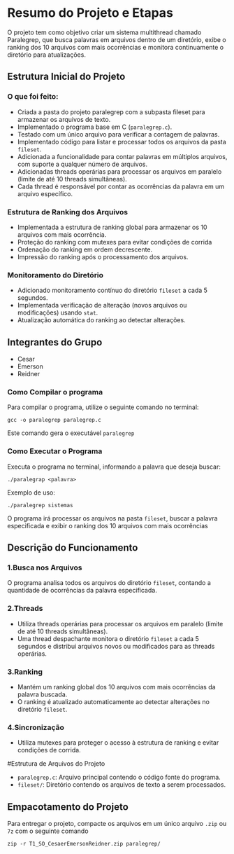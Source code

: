 # Resumo do Projeto e Etapas

O projeto tem como objetivo criar um sistema multithread chamado Paralegrep, que busca palavras em arquivos dentro de um diretório, exibe o ranking dos 10 arquivos com mais ocorrências e monitora continuamente o diretório para atualizações.

## Estrutura Inicial do Projeto

### O que foi feito:

- Criada a pasta do projeto paralegrep com a subpasta fileset para armazenar os arquivos de texto.
- Implementado o programa base em C (`paralegrep.c`).
- Testado com um único arquivo para verificar a contagem de palavras.
- Implementado código para listar e processar todos os arquivos da pasta `fileset`.
- Adicionada a funcionalidade para contar palavras em múltiplos arquivos, com suporte a qualquer número de arquivos.
- Adicionadas threads operárias para processar os arquivos em paralelo (limite de até 10 threads simultâneas).
- Cada thread é responsável por contar as ocorrências da palavra em um arquivo específico.

### Estrutura de Ranking dos Arquivos 
- Implementada a estrutura de ranking global para armazenar os 10 arquivos com mais ocorrência.
- Proteção do ranking com mutexes para evitar condições de corrida
- Ordenação do ranking em ordem decrescente.
- Impressão do ranking após o processamento dos arquivos.

### Monitoramento do Diretório
- Adicionado monitoramento contínuo do diretório `fileset` a cada 5 segundos.
- Implementada verificação de alteração (novos arquivos ou modificações) usando `stat`.
- Atualização automática do ranking ao detectar alterações.

## Integrantes do Grupo
- Cesar
- Emerson
- Reidner

### Como Compilar o programa

Para compilar o programa, utilize o seguinte comando no terminal: 
````
gcc -o paralegrep paralegrep.c 

````
Este comando gera o executável `paralegrep`

### Como Executar o Programa

Executa o programa no terminal, informando a palavra que deseja buscar: 
````
./paralegrap <palavra>
````
Exemplo de uso: 
````
./paralegrep sistemas
````
O programa irá processar os arquivos na pasta `fileset`, buscar a palavra especificada e exibir o ranking dos 10 arquivos com mais ocorrências

## Descrição do Funcionamento

### 1.Busca nos Arquivos

O programa analisa todos os arquivos do diretório `fileset`, contando a quantidade de ocorrências da palavra especificada.

### 2.Threads

- Utiliza threads operárias para processar os arquivos em paralelo (limite de até 10 threads simultâneas).
- Uma thread despachante monitora o diretório `fileset` a cada 5 segundos e distribui arquivos novos ou modificados para as threads operárias.

### 3.Ranking

- Mantém um ranking global dos 10 arquivos com mais ocorrências da palavra buscada.
- O ranking é atualizado automaticamente ao detectar alterações no diretório `fileset`.

### 4.Sincronização

- Utiliza mutexes para proteger o acesso à estrutura de ranking e evitar condições de corrida.

#Estrutura de Arquivos do Projeto
- `paralegrep.c`: Arquivo principal contendo o código fonte do programa.
- `fileset/`: Diretório contendo os arquivos de texto a serem processados.



## Empacotamento do Projeto

Para entregar o projeto, compacte os arquivos em um único arquivo `.zip` ou `7z` com o seguinte comando

````
zip -r T1_SO_CesaerEmersonReidner.zip paralegrep/
````


